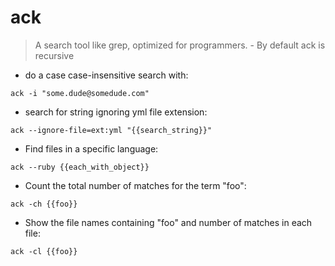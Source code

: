 # ack

> A search tool like grep, optimized for programmers. - By default ack is recursive

- do a case case-insensitive search with: 

`ack -i "some.dude@somedude.com" `

- search for string ignoring yml file extension:

`ack --ignore-file=ext:yml "{{search_string}}"`

- Find files in a specific language:

`ack --ruby {{each_with_object}}`

- Count the total number of matches for the term "foo":

`ack -ch {{foo}}`

- Show the file names containing "foo" and number of matches in each file:

`ack -cl {{foo}}`
